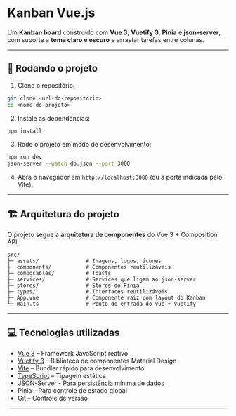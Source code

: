 # Kanban Vue.js

Um **Kanban board** construído com **Vue 3**, **Vuetify 3**, **Pinia** e **json-server**, com suporte a **tema claro e escuro** e arrastar tarefas entre colunas.

---

## 🚀 Rodando o projeto

1. Clone o repositório:

```bash
git clone <url-do-repositorio>
cd <nome-do-projeto>
```

2. Instale as dependências:

```bash
npm install
```

3. Rode o projeto em modo de desenvolvimento:

```bash
npm run dev
json-server --watch db.json --port 3000
```

4. Abra o navegador em `http://localhost:3000` (ou a porta indicada pelo Vite).

---

## 🏗 Arquitetura do projeto

O projeto segue a **arquitetura de componentes** do Vue 3 + Composition API:

```
src/
├─ assets/               # Imagens, logos, ícones
├─ components/           # Componentes reutilizáveis
├─ composables/          # Toasts
├─ services/             # Services que ligam ao json-server
├─ stores/               # Stores do Pinia
├─ types/                # Interfaces reutilizáveis
├─ App.vue               # Componente raiz com layout do Kanban
└─ main.ts               # Ponto de entrada do Vue + Vuetify
```

---

## 💻 Tecnologias utilizadas

- [Vue 3](https://vuejs.org/) – Framework JavaScript reativo
- [Vuetify 3](https://vuetifyjs.com/) – Biblioteca de componentes Material Design
- [Vite](https://vitejs.dev/) – Bundler rápido para desenvolvimento
- [TypeScript](https://www.typescriptlang.org/) – Tipagem estática
- JSON-Server - Para persistência mínima de dados
- Pinia – Para controle de estado global
- Git – Controle de versão

---
